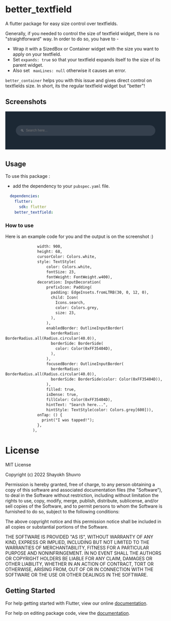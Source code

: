 # better_textfield

A flutter package for easy size control over textfields.

Generally, if you needed to control the size of textfield widget, there is no "straightforward" way. In order to do so, you have to -


* Wrap it with a SizedBox or Container widget with the size you want to apply on your textfield.
* Set ```expands: true``` so that your textfield expands itself to the size of its parent widget.
* Also set ``` maxLines: null``` otherwise it causes an error.


`better_container` helps you with this issue and gives direct control on textfields size. In short, its the regular textfield widget but "better"!

## Screenshots

<img src="https://raw.githubusercontent.com/ShayokhShorfuddin/better_textfield/master/example.png" />

## Usage

To use this package :

* add the dependency to your `pubspec.yaml` file.

```yaml
  dependencies:
    flutter:
      sdk: flutter
    better_textfield:
```

### How to use

Here is an example code for you and the output is on the screenshot :)

```BetterTextfield(
              width: 900,
              height: 68,
              cursorColor: Colors.white,
              style: TextStyle(
                  color: Colors.white,
                  fontSize: 23,
                  fontWeight: FontWeight.w400),
              decoration: InputDecoration(
                  prefixIcon: Padding(
                    padding: EdgeInsets.fromLTRB(30, 0, 12, 0),
                    child: Icon(
                      Icons.search,
                      color: Colors.grey,
                      size: 23,
                    ),
                  ),
                  enabledBorder: OutlineInputBorder(
                    borderRadius: BorderRadius.all(Radius.circular(40.0)),
                    borderSide: BorderSide(
                      color: Color(0xFF35404D),
                    ),
                  ),
                  focusedBorder: OutlineInputBorder(
                    borderRadius: BorderRadius.all(Radius.circular(40.0)),
                    borderSide: BorderSide(color: Color(0xFF35404D)),
                  ),
                  filled: true,
                  isDense: true,
                  fillColor: Color(0xFF35404D),
                  hintText: "Search here...",
                  hintStyle: TextStyle(color: Colors.grey[600])),
              onTap: () {
                print("I was tapped!");
              },
            ),
```


# License
MIT License

Copyright (c) 2022 Shayokh Shuvro

Permission is hereby granted, free of charge, to any person obtaining a copy
of this software and associated documentation files (the "Software"), to deal
in the Software without restriction, including without limitation the rights
to use, copy, modify, merge, publish, distribute, sublicense, and/or sell
copies of the Software, and to permit persons to whom the Software is
furnished to do so, subject to the following conditions:

The above copyright notice and this permission notice shall be included in all
copies or substantial portions of the Software.

THE SOFTWARE IS PROVIDED "AS IS", WITHOUT WARRANTY OF ANY KIND, EXPRESS OR
IMPLIED, INCLUDING BUT NOT LIMITED TO THE WARRANTIES OF MERCHANTABILITY,
FITNESS FOR A PARTICULAR PURPOSE AND NONINFRINGEMENT. IN NO EVENT SHALL THE
AUTHORS OR COPYRIGHT HOLDERS BE LIABLE FOR ANY CLAIM, DAMAGES OR OTHER
LIABILITY, WHETHER IN AN ACTION OF CONTRACT, TORT OR OTHERWISE, ARISING FROM,
OUT OF OR IN CONNECTION WITH THE SOFTWARE OR THE USE OR OTHER DEALINGS IN THE
SOFTWARE.


## Getting Started

For help getting started with Flutter, view our online [documentation](https://flutter.io/).

For help on editing package code, view the [documentation](https://flutter.io/developing-packages/).
